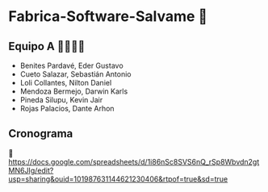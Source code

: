 # Fabrica-Software-Salvame 📁

## Equipo A 🧑‍💻👩‍💻
- Benites Pardavé, Eder Gustavo
- Cueto Salazar, Sebastián Antonio
- Loli Collantes, Nilton Daniel
- Mendoza Bermejo, Darwin Karls
- Pineda Silupu, Kevin Jair
- Rojas Palacios, Dante Arhon

## Cronograma 
🔗 https://docs.google.com/spreadsheets/d/1i86nSc8SVS6nQ_rSp8Wbvdn2gtMN6JIg/edit?usp=sharing&ouid=101987631144621230406&rtpof=true&sd=true
